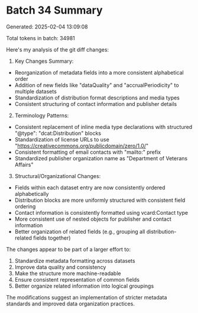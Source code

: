# Batch 34 Summary

Generated: 2025-02-04 13:09:08

Total tokens in batch: 34981

Here's my analysis of the git diff changes:

1. Key Changes Summary:
- Reorganization of metadata fields into a more consistent alphabetical order
- Addition of new fields like "dataQuality" and "accrualPeriodicity" to multiple datasets
- Standardization of distribution format descriptions and media types
- Consistent structuring of contact information and publisher details

2. Terminology Patterns:
- Consistent replacement of inline media type declarations with structured "@type": "dcat:Distribution" blocks
- Standardization of license URLs to use "https://creativecommons.org/publicdomain/zero/1.0/"
- Consistent formatting of email contacts with "mailto:" prefix
- Standardized publisher organization name as "Department of Veterans Affairs"

3. Structural/Organizational Changes:
- Fields within each dataset entry are now consistently ordered alphabetically
- Distribution blocks are more uniformly structured with consistent field ordering
- Contact information is consistently formatted using vcard:Contact type
- More consistent use of nested objects for publisher and contact information
- Better organization of related fields (e.g., grouping all distribution-related fields together)

The changes appear to be part of a larger effort to:
1. Standardize metadata formatting across datasets
2. Improve data quality and consistency
3. Make the structure more machine-readable
4. Ensure consistent representation of common fields
5. Better organize related information into logical groupings

The modifications suggest an implementation of stricter metadata standards and improved data organization practices.